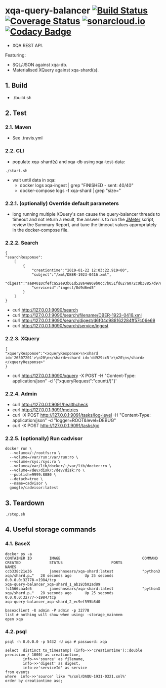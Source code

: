 # xqa-query-balancer [![Build Status](https://travis-ci.org/jameshnsears/xqa-query-balancer.svg?branch=master)](https://travis-ci.org/jameshnsears/xqa-query-balancer) [![Coverage Status](https://coveralls.io/repos/github/jameshnsears/xqa-query-balancer/badge.svg?branch=master)](https://coveralls.io/github/jameshnsears/xqa-query-balancer?branch=master) [![sonarcloud.io](https://sonarcloud.io/api/project_badges/measure?project=jameshnsears_xqa-query-balancer&metric=alert_status)](https://sonarcloud.io/dashboard?id=jameshnsears_xqa-query-balancer) [![Codacy Badge](https://api.codacy.com/project/badge/Grade/4dbb854a0f774b85898d5c36fb0a9032)](https://www.codacy.com/app/jameshnsears/xqa-query-balancer?utm_source=github.com&amp;utm_medium=referral&amp;utm_content=jameshnsears/xqa-query-balancer&amp;utm_campaign=Badge_Grade)
* XQA REST API.

Featuring:
* SQL/JSON against xqa-db.
* Materialised XQuery against xqa-shard(s).

## 1. Build
* ./build.sh

## 2. Test

### 2.1. Maven
* See .travis.yml

### 2.2. CLI 
* populate xqa-shard(s) and xqa-db using xqa-test-data:
```
./start.sh
```
* wait until data in xqa:
    * docker logs xqa-ingest | grep "FINISHED - sent: 40/40"
    * docker-compose logs -f xqa-shard | grep "size="

### 2.2.1. (optionally) Override default parameters
* long running multiple XQuery's can cause the query-balancer threads to timeout and not return a result, the answer is to run the [JMeter](https://jmeter.apache.org/) script, review the Summary Report, and tune the timeout values appropriately in the docker-compose file.

### 2.2.2. Search
```
{
"searchResponse":
    [
        {
            "creationtime":"2019-01-22 12:03:22.919+00",
            "subject":"/xml/DBER-1923-0416.xml",
            "digest":"aa84010cfefca52e93b61d528a4e869b0cc7b051fd627a072c0b38857d97d8b5",
            "serviceid":"ingest/8d9d6ed5"
        }
    ]
}
```
* curl http://127.0.0.1:9090/search
* curl http://127.0.0.1:9090/search/filename/DBER-1923-0416.xml
* curl http://127.0.0.1:9090/search/digest/d6f04c988162284ff57c06e69
* curl http://127.0.0.1:9090/search/service/ingest

### 2.2.3. XQuery
```
{
"xqueryResponse":"<xqueryResponse>\n<shard id='26507201'>\n20\n</shard><shard id='dd929cc5'>\n20\n</shard></xqueryResponse>"
}
```
* curl http://127.0.0.1:9090/xquery -X POST -H "Content-Type: application/json" -d '{"xqueryRequest":"count(/)"}'

### 2.2.4. Admin
* curl http://127.0.0.1:9091/healthcheck
* curl http://127.0.0.1:9091/metrics
* curl -X POST http://127.0.0.1:9091/tasks/log-level -H "Content-Type: application/json" -d "logger=ROOT&level=DEBUG"
* curl -X POST http://127.0.0.1:9091/tasks/gc

### 2.2.5. (optionally) Run cadvisor
```
docker run \
  --volume=/:/rootfs:ro \
  --volume=/var/run:/var/run:ro \
  --volume=/sys:/sys:ro \
  --volume=/var/lib/docker/:/var/lib/docker:ro \
  --volume=/dev/disk/:/dev/disk:ro \
  --publish=9999:8080 \
  --detach=true \
  --name=cadvisor \
  google/cadvisor:latest
```

## 3. Teardown
```
./stop.sh
```

## 4. Useful storage commands
### 4.1. BaseX
```
docker ps -a
CONTAINER ID        IMAGE                                     COMMAND                  CREATED             STATUS                      PORTS                                                                 NAMES
ccb338c21e36        jameshnsears/xqa-shard:latest             "python3 xqa/shard.p…"   28 seconds ago      Up 25 seconds               0.0.0.0:32778->1984/tcp                                               xqa-query-balancer_xqa-shard_1_ab193b02ad89
fc1566caa4e5        jameshnsears/xqa-shard:latest             "python3 xqa/shard.p…"   28 seconds ago      Up 25 seconds               0.0.0.0:32777->1984/tcp                                               xqa-query-balancer_xqa-shard_2_ec9ef595b8d0

basexclient -U admin -P admin -p 32778
list # nothing will show when using: -storage_mainmem
open xqa

```

### 4.2. psql
```
psql -h 0.0.0.0 -p 5432 -U xqa # password: xqa

select  distinct to_timestamp( (info->>'creationtime')::double precision / 1000) as creationtime,
        info->>'source' as filename,
        info->>'digest' as digest,
        info->>'serviceId' as service
from events
where  info->>'source' like '%/xml/DAQU-1931-0321.xml%'
order by creationtime asc;
```
